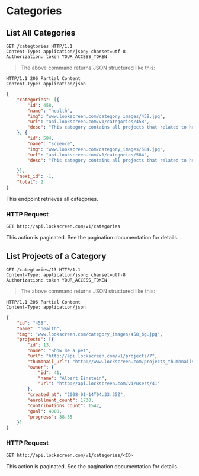 # Categories

## List All Categories

```http
GET /categtories HTTP/1.1
Content-Type: application/json; charset=utf-8
Authorization: token YOUR_ACCESS_TOKEN
```

> The above command returns JSON structured like this:

```http
HTTP/1.1 206 Partial Content
Content-Type: application/json
```

```json
{
	"categories": [{
		"id": 458,
		"name": "health",
		"img": "www.lookscreen.com/category_images/458.jpg",
		"url": "api.lookscreen.com/v1/categories/458",
		"desc": "This category contains all projects that related to heath"
	}, {
		"id": 584,
		"name": "science",
		"img": "www.lookscreen.com/category_images/584.jpg",
		"url": "api.lookscreen.com/v1/categories/584",
		"desc": "This category contains all projects that related to heath"

	}],
	"next_id": -1,
	"total": 2
}
```

This endpoint retrieves all categories.

### HTTP Request

`GET http://api.lockscreen.com/v1/categories`

<aside class="notice">
This action is paginated. See the pagination documentation for details.
</aside>

## List Projects of a Category

```http
GET /categtories/13 HTTP/1.1
Content-Type: application/json; charset=utf-8
Authorization: token YOUR_ACCESS_TOKEN
```

> The above command returns JSON structured like this:

```http
HTTP/1.1 206 Partial Content
Content-Type: application/json
```

```json
{
	"id": "458",
	"name": "health",
	"img": "www.lookscreen.com/category_images/458_bg.jpg",
	"projects": [{
		"id": 13,
		"name": "Show me a pet",
		"url": "http://api.lockscreen.com/v1/projects/7",
		"thumbnail_url": "http://www.lockscreen.com/projects_thumbnails/7.jpg",
		"owner": {
			"id": 41,
			"name": "Albert Einstein",
			"url": "http://api.lockscreen.com/v1/users/41"
		},
		"created_at": "2008-01-14T04:33:35Z",
		"enrollment_count": 1730,
		"contributions_count": 1542,
		"goal": 4000,
		"progress": 38.55
	}]
}
```
### HTTP Request

`GET http://api.lockscreen.com/v1/categories/<ID>`

<aside class="notice">
This action is paginated. See the pagination documentation for details.
</aside>
